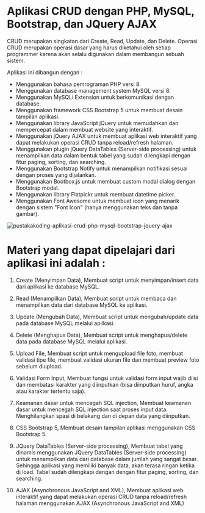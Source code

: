# Aplikasi CRUD dengan PHP, MySQL, Bootstrap, dan JQuery AJAX
CRUD merupakan singkatan dari Create, Read, Update, dan Delete. Operasi CRUD merupakan operasi dasar yang harus diketahui oleh setiap programmer karena akan selalu digunakan dalam membangun sebuah sistem.

Aplikasi ini dibangun dengan :
-	Menggunakan bahasa pemrograman PHP versi 8.
-	Menggunakan database management system MySQL versi 8.
-	Menggunakan MySQLi Extension untuk berkomunikasi dengan database.
-	Menggunakan framework CSS Bootstrap 5 untuk membuat desain tampilan aplikasi.
-	Menggunakan library JavaScript jQuery untuk memudahkan dan mempercepat dalam membuat website yang interaktif.
- Menggunakan jQuery AJAX untuk membuat aplikasi web interaktif yang dapat melakukan operasi CRUD tanpa reload/refresh halaman.
-	Menggunakan plugin jQuery DataTables (Server-side processing) untuk menampilkan data dalam bentuk tabel yang sudah dilengkapi dengan fitur paging, sorting, dan searching.
-	Menggunakan Bootstrap Notify untuk menampilkan notifikasi sesuai dengan proses yang dijalankan.
- Menggunakan Bootbox.js untuk membuat custom modal dialog dengan Bootstrap modal.
-	Menggunakan library Flatpickr untuk membuat datetime picker.
-	Menggunakan Font Awesome untuk membuat icon yang menarik dengan sistem "Font Icon" (hanya menggunakan teks dan tanpa gambar).

![pustakakoding-aplikasi-crud-php-mysql-bootstrap-jquery-ajax](https://github.com/pustakakoding/aplikasi-crud-php8-mysql8-bootstrap5-jquery-ajax/assets/88012593/c204afbe-7353-431f-b26e-56bfa0eadaa1)

# Materi yang dapat dipelajari dari aplikasi ini adalah :

1. Create (Menyimpan Data), 
Membuat script untuk menyimpan/insert data dari aplikasi ke database MySQL.

2. Read (Menampilkan Data), 
Membuat script untuk membaca dan menampilkan data dari database MySQL ke aplikasi.

3. Update (Mengubah Data), 
Membuat script untuk mengubah/update data pada database MySQL melalui apilkasi.

4. Delete (Menghapus Data), 
Membuat script untuk menghapus/delete data pada database MySQL melalui aplikasi.

5. Upload File, 
Membuat script untuk mengupload file foto, membuat validasi tipe file, membuat validasi ukuran file dan membuat preview foto sebelum diupload.

6. Validasi Form Input, 
Membuat fungsi untuk validasi form input wajib diisi dan membatasi karakter yang diinputkan (bisa diinputkan huruf, angka atau karakter tertentu saja).

7. Keamanan dasar untuk mencegah SQL injection, 
Membuat keamanan dasar untuk mencegah SQL injection saat proses input data. Menghilangkan spasi di belakang dan di depan data yang diinputkan.

8. CSS Bootstrap 5, 
Membuat desain tampilan aplikasi menggunakan CSS Bootstrap 5.

9. JQuery DataTables (Server-side processing), 
Membuat tabel yang dinamis menggunakan JQuery DataTables (Server-side processing) untuk menampilkan data dari database dalam jumlah yang sangat besar. Sehingga aplikasi yang memiliki banyak data, akan terasa ringan ketika di load. Tabel sudah dilengkapi dengan dengan fitur paging, sorting, dan searching.

10. AJAX (Asynchronous JavaScript and XML), 
Membuat aplikasi web interaktif yang dapat melakukan operasi CRUD tanpa reload/refresh halaman menggunakan AJAX (Asynchronous JavaScript and XML)
